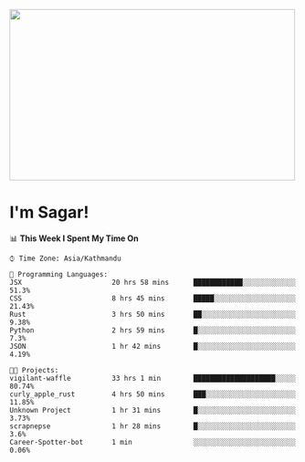 
<img src="https://media.giphy.com/media/3ornk57KwDXf81rjWM/giphy.gif" width="500" height="300" frameBorder="0" class="giphy-embed" allowFullScreen></img>

#   I'm Sagar!

<!--START_SECTION:waka-->
📊 **This Week I Spent My Time On** 

```text
⌚︎ Time Zone: Asia/Kathmandu

💬 Programming Languages: 
JSX                      20 hrs 58 mins      ████████████░░░░░░░░░░░░░   51.3% 
CSS                      8 hrs 45 mins       █████░░░░░░░░░░░░░░░░░░░░   21.43% 
Rust                     3 hrs 50 mins       ██░░░░░░░░░░░░░░░░░░░░░░░   9.38% 
Python                   2 hrs 59 mins       █░░░░░░░░░░░░░░░░░░░░░░░░   7.3% 
JSON                     1 hr 42 mins        █░░░░░░░░░░░░░░░░░░░░░░░░   4.19%

🐱‍💻 Projects: 
vigilant-waffle          33 hrs 1 min        ████████████████████░░░░░   80.74% 
curly_apple_rust         4 hrs 50 mins       ███░░░░░░░░░░░░░░░░░░░░░░   11.85% 
Unknown Project          1 hr 31 mins        █░░░░░░░░░░░░░░░░░░░░░░░░   3.73% 
scrapnepse               1 hr 28 mins        █░░░░░░░░░░░░░░░░░░░░░░░░   3.6% 
Career-Spotter-bot       1 min               ░░░░░░░░░░░░░░░░░░░░░░░░░   0.06%

```


<!--END_SECTION:waka-->
